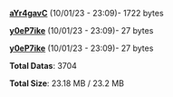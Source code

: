 [**aYr4gavC**](/data/aYr4gavC.txt) (10/01/23 - 23:09)- 1722 bytes

[**y0eP7ike**](/data/y0eP7ike.txt) (10/01/23 - 23:09)- 27 bytes

[**y0eP7ike**](/data/y0eP7ike.txt) (10/01/23 - 23:09)- 27 bytes

**Total Datas**: 3704

**Total Size**: 23.18 MB / 23.2 MB